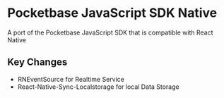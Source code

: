 # Pocketbase JavaScript SDK Native
A port of the Pocketbase JavaScript SDK that is compatible with React Native

## Key Changes
- RNEventSource for Realtime Service
- React-Native-Sync-Localstorage for local Data Storage
